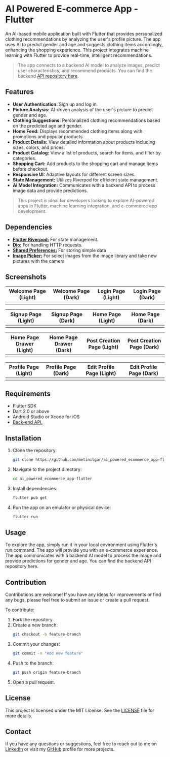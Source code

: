 # AI Powered E-commerce App - Flutter

An AI-based mobile application built with Flutter that provides personalized clothing recommendations by analyzing the user's profile picture. The app uses AI to predict gender and age and suggests clothing items accordingly, enhancing the shopping experience. This project integrates machine learning with Flutter to provide real-time, intelligent recommendations.

> The app connects to a backend AI model to analyze images, predict user characteristics, and recommend products. You can find the backend [API repository here]("").

## Features

- **User Authentication:** Sign up and log in.
- **Picture Analysis:** AI-driven analysis of the user's picture to predict gender and age.
- **Clothing Suggestions:** Personalized clothing recommendations based on the predicted age and gender.
- **Home Feed:** Displays recommended clothing items along with promotions and popular products.
- **Product Details:** View detailed information about products including sizes, colors, and prices.
- **Product Catalog:** View a list of products, search for items, and filter by categories.
- **Shopping Cart:** Add products to the shopping cart and manage items before checkout.
- **Responsive UI:** Adaptive layouts for different screen sizes.
- **State Management:** Utilizes Riverpod for efficient state management.
- **AI Model Integration:** Communicates with a backend API to process image data and provide predictions.

> This project is ideal for developers looking to explore AI-powered apps in Flutter, machine learning integration, and e-commerce app development.

## Dependencies
- [**Flutter Riverpod:**](https://riverpod.dev/) For state management.
- [**Dio:**](https://pub.dev/packages/dio) For handling HTTP requests.
- [**Shared Preferences:**](https://pub.dev/packages/shared_preferences) For storing simple data
- [**Image Picker:**](https://pub.dev/packages/image_picker) For select images from the image library and take new pictures with the camera

## Screenshots

Welcome Page (Light)       |  Welcome Page (Dark)      | Login Page (Light)        | Login Page (Dark) 
:-------------------------:|:-------------------------:|:-------------------------:|:-------------------------:
![]()|![]()|![]()|![]()

Signup Page (Light)        |  Signup Page (Dark)       | Home Page (Light)         | Home Page (Dark) 
:-------------------------:|:-------------------------:|:-------------------------:|:-------------------------:
![]()|![]()|![]()|![]()

Home Page Drawer (Light)   |  Home Page Drawer (Dark)  | Post Creation Page (Light)| Post Creation Page (Dark)  
:-------------------------:|:-------------------------:|:-------------------------:|:-------------------------:
![]()|![]()|![]()|![]()

Profile Page (Light)       |  Profile Page (Dark)      | Edit Profile Page (Light) | Edit Profile Page (Dark)  
:-------------------------:|:-------------------------:|:-------------------------:|:-------------------------:
![]()|![]()|![]()|![]()

## Requirements

- Flutter SDK
- Dart 2.0 or above
- Android Studio or Xcode for iOS
- [Back-end API.]()

## Installation

1. Clone the repository:
    ```bash
    git clone https://github.com/metinilgar/ai_powered_ecommerce_app-flutter.git
    ```
2. Navigate to the project directory:
    ```bash
    cd ai_powered_ecommerce_app-flutter
    ```
3. Install dependencies:
    ```bash
    flutter pub get
    ```
4. Run the app on an emulator or physical device:
    ```bash
    flutter run
    ```

## Usage

To explore the app, simply run it in your local environment using Flutter's run command. The app will provide you with an e-commerce experience. The app communicates with a backend AI model to process the image and provide predictions for gender and age. You can find the backend API repository here.

## Contribution
Contributions are welcome! If you have any ideas for improvements or find any bugs, please feel free to submit an issue or create a pull request.

To contribute:

1. Fork the repository.
2. Create a new branch:
    ```bash
    git checkout -b feature-branch
    ```
3. Commit your changes:
    ```bash
    git commit -m "Add new feature"
    ```
4. Push to the branch:
    ```bash
    git push origin feature-branch
    ```
5. Open a pull request.

## License

This project is licensed under the MIT License. See the [LICENSE](https://github.com/metinilgar/x-clone-flutter/blob/main/LICENSE) file for more details.

## Contact

If you have any questions or suggestions, feel free to reach out to me on [LinkedIn](https://www.linkedin.com/in/metinilgarmutlu/) or visit my [GitHub](https://github.com/metinilgar) profile for more projects.
